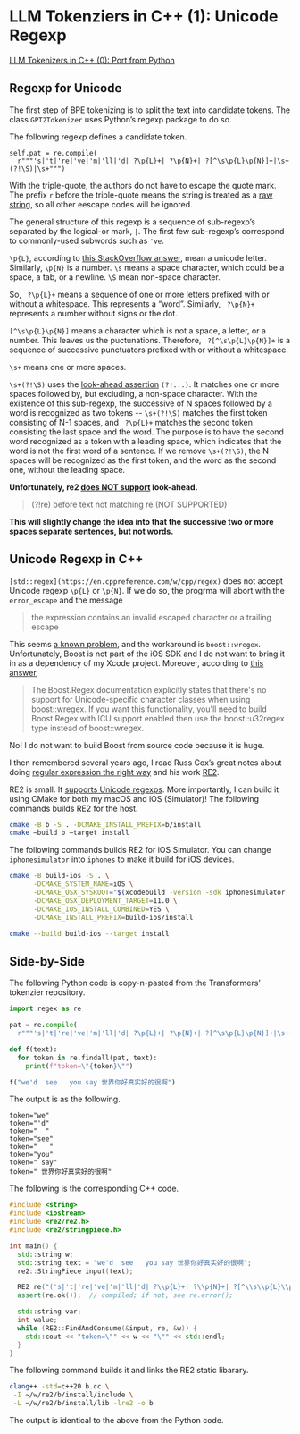 # LLM Tokenziers in C++ (1): Unicode Regexp

[LLM Tokenizers in C++ (0): Port from Python](https://github.com/wangkuiyi/gpt2cpp/wiki/LLM-Tokenzier-in-C---(0):-Port-from-Python)

## Regexp for Unicode

The first step of BPE tokenizing is to split the text into candidate tokens. The class `GPT2Tokenizer` uses Python’s regexp package to do so.

The following regexp defines a candidate token.

```
self.pat = re.compile(
  r"""'s|'t|'re|'ve|'m|'ll|'d| ?\p{L}+| ?\p{N}+| ?[^\s\p{L}\p{N}]+|\s+(?!\S)|\s+""")
```

With the triple-quote, the authors do not have to escape the quote mark. The prefix `r` before the triple-quote means the string is treated as a [raw string](https://stackoverflow.com/a/4780104/724872), so all other eescape codes will be ignored.

The general structure of this regexp is a sequence of sub-regexp’s separated by the logical-or mark, `|`. The first few sub-regexp’s correspond to commonly-used subwords such as `'ve`.

`\p{L}`, according to [this StackOverflow answer](https://stackoverflow.com/a/14891168/724872), mean a unicode letter. Similarly, `\p{N}` is a number. `\s` means a space character, which could be a space, a tab, or a newline. `\S` mean non-space character.

So, ` ?\p{L}+` means a sequence of one or more letters prefixed with or without a whitespace. This represents a “word”. Similarly, ` ?\p{N}+` represents a number without signs or the dot. 

`[^\s\p{L}\p{N}]` means a character which is not a space, a letter, or a number. This leaves us the puctunations. Therefore, ` ?[^\s\p{L}\p{N}]+` is a sequence of successive punctuators prefixed with or without a whitespace.

`\s+` means one or more spaces.

`\s+(?!\S)` uses the [look-ahead assertion](https://en.wikipedia.org/wiki/Regular_expression#Assertions) `(?!...)`. It matches one or more spaces followed by, but excluding, a non-space character.  With the existence of this sub-regexp, the successive of N spaces followed by a word is recognized as two tokens -- `\s+(?!\S)` matches the first token consisting of N-1 spaces, and ` ?\p{L}+` matches the second token consisting the last space and the word.  The purpose is to have the second word recognized as a token with a leading space, which indicates that the word is not the first word of a sentence. If we remove `\s+(?!\S)`, the N spaces will be recognized as the first token, and the word as the second one, without the leading space.

**Unfortunately, re2 [does NOT support](https://github.com/google/re2/wiki/Syntax) look-ahead.**

> (?!re)	before text not matching re (NOT SUPPORTED)

**This will slightly change the idea into that the successive two or more spaces separate sentences, but not words.**

## Unicode Regexp in C++

`[std::regex](https://en.cppreference.com/w/cpp/regex)` does not accept Unicode regexp `\p{L}` or `\p{N}`. If we do so, the progrma will abort with the
`error_escape` and the message

>the expression contains an invalid escaped character or a trailing escape


This seems [a known problem](https://stackoverflow.com/a/38002322/724872), and the workaround is `boo`s`t::wregex`. Unfortunately, Boost is not part of the iOS SDK and I do not want to bring it in as a dependency of my Xcode project.  Moreover, according to [this answer](https://stackoverflow.com/a/38543269/724872),

>The Boost.Regex documentation explicitly states that there's no support for Unicode-specific character classes when using boost::wregex. If you want this functionality, you'll need to build Boost.Regex with ICU support enabled then use the boost::u32regex type instead of boost::wregex.

No! I do not want to build Boost from source code because it is huge.

I then remembered several years ago, I read Russ Cox’s great notes about doing [regular expression the right way](https://swtch.com/~rsc/regexp/) and his work [RE2](https://github.com/google/re2).

RE2 is small. It [supports Unicode regexps](https://github.com/google/re2/blob/b025c6a3ae05995660e3b882eb3277f4399ced1a/re2/testing/re2_test.cc#L1383-L1409).  More importantly, I can build it using CMake for both my macOS and iOS (Simulator)!  The following commands builds RE2 for the host.

```bash
cmake -B b -S . -DCMAKE_INSTALL_PREFIX=b/install
cmake —build b —target install
```

The following commands builds RE2 for iOS Simulator. You can change `iphonesimulator` into `iphones` to make it build for iOS devices.

```bash
cmake -B build-ios -S . \
      -DCMAKE_SYSTEM_NAME=iOS \
      -DCMAKE_OSX_SYSROOT="$(xcodebuild -version -sdk iphonesimulator  Path)" \
      -DCMAKE_OSX_DEPLOYMENT_TARGET=11.0 \
      -DCMAKE_IOS_INSTALL_COMBINED=YES \
      -DCMAKE_INSTALL_PREFIX=build-ios/install

cmake --build build-ios --target install
```

## Side-by-Side

The following Python code is copy-n-pasted from the Transformers’ tokenzier repository.

```python
import regex as re

pat = re.compile(
  r"""'s|'t|'re|'ve|'m|'ll|'d| ?\p{L}+| ?\p{N}+| ?[^\s\p{L}\p{N}]+|\s+(?!\S)|\s+""")

def f(text):
  for token in re.findall(pat, text):
    print(f"token=\"{token}\"")

f("we'd  see   you say 世界你好真实好的很啊")
```

The output is as the following.

```
token="we"
token="'d"
token="  "
token="see"
token="   "
token="you"
token=" say"
token=" 世界你好真实好的很啊"
```

The following is the corresponding C++ code.

```c++
#include <string>
#include <iostream>
#include <re2/re2.h>
#include <re2/stringpiece.h>

int main() {
  std::string w;
  std::string text = "we'd  see   you say 世界你好真实好的很啊";
  re2::StringPiece input(text);

  RE2 re("('s|'t|'re|'ve|'m|'ll|'d| ?\\p{L}+| ?\\p{N}+| ?[^\\s\\p{L}\\p{N}]+|\\s+\\(?!\\S\\)|\\s+)");
  assert(re.ok());  // compiled; if not, see re.error();

  std::string var;
  int value;
  while (RE2::FindAndConsume(&input, re, &w)) {
    std::cout << "token=\"" << w << "\"" << std::endl;
  }
}
```

The following command builds it and links the RE2 static libarary.

```bash
clang++ -std=c++20 b.cc \
 -I ~/w/re2/b/install/include \
 -L ~/w/re2/b/install/lib -lre2 -o b
```

The output is identical to the above from the Python code.
